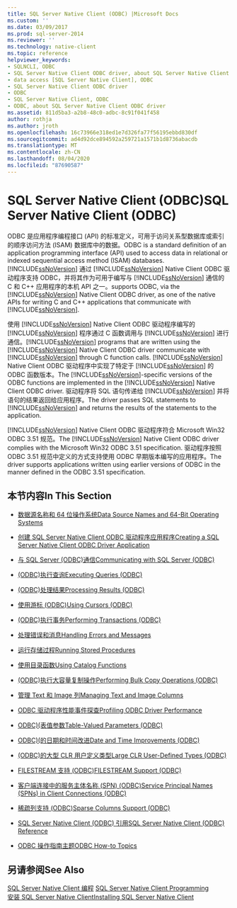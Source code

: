 ```yaml
---
title: SQL Server Native Client (ODBC) |Microsoft Docs
ms.custom: ''
ms.date: 03/09/2017
ms.prod: sql-server-2014
ms.reviewer: ''
ms.technology: native-client
ms.topic: reference
helpviewer_keywords:
- SQLNCLI, ODBC
- SQL Server Native Client ODBC driver, about SQL Server Native Client ODBC driver
- data access [SQL Server Native Client], ODBC
- SQL Server Native Client ODBC driver
- ODBC
- SQL Server Native Client, ODBC
- ODBC, about SQL Server Native Client ODBC driver
ms.assetid: 811d5ba3-a2b8-48c0-adbc-8c91f041f458
author: rothja
ms.author: jroth
ms.openlocfilehash: 16c73966e318ed1e7d326fa77f56195ebbd830df
ms.sourcegitcommit: ad4d92dce894592a259721a1571b1d8736abacdb
ms.translationtype: MT
ms.contentlocale: zh-CN
ms.lasthandoff: 08/04/2020
ms.locfileid: "87690587"
---
```

# <a name="sql-server-native-client-odbc"></a><span data-ttu-id="466fd-102">SQL Server Native Client (ODBC)</span><span class="sxs-lookup"><span data-stu-id="466fd-102">SQL Server Native Client (ODBC)</span></span>
  <span data-ttu-id="466fd-103">ODBC 是应用程序编程接口 (API) 的标准定义，可用于访问关系型数据库或索引的顺序访问方法 (ISAM) 数据库中的数据。</span><span class="sxs-lookup"><span data-stu-id="466fd-103">ODBC is a standard definition of an application programming interface (API) used to access data in relational or indexed sequential access method (ISAM) databases.</span></span> [!INCLUDE[ssNoVersion](../../../includes/ssnoversion-md.md)] <span data-ttu-id="466fd-104">通过 [!INCLUDE[ssNoVersion](../../../includes/ssnoversion-md.md)] Native Client ODBC 驱动程序支持 ODBC，并将其作为可用于编写与 [!INCLUDE[ssNoVersion](../../../includes/ssnoversion-md.md)] 通信的 C 和 C++ 应用程序的本机 API 之一。</span><span class="sxs-lookup"><span data-stu-id="466fd-104">supports ODBC, via the [!INCLUDE[ssNoVersion](../../../includes/ssnoversion-md.md)] Native Client ODBC driver, as one of the native APIs for writing C and C++ applications that communicate with [!INCLUDE[ssNoVersion](../../../includes/ssnoversion-md.md)].</span></span>  
  
 <span data-ttu-id="466fd-105">使用 [!INCLUDE[ssNoVersion](../../../includes/ssnoversion-md.md)] Native Client ODBC 驱动程序编写的 [!INCLUDE[ssNoVersion](../../../includes/ssnoversion-md.md)] 程序通过 C 函数调用与 [!INCLUDE[ssNoVersion](../../../includes/ssnoversion-md.md)] 进行通信。</span><span class="sxs-lookup"><span data-stu-id="466fd-105">[!INCLUDE[ssNoVersion](../../../includes/ssnoversion-md.md)] programs that are written using the [!INCLUDE[ssNoVersion](../../../includes/ssnoversion-md.md)] Native Client ODBC driver communicate with [!INCLUDE[ssNoVersion](../../../includes/ssnoversion-md.md)] through C function calls.</span></span> <span data-ttu-id="466fd-106">[!INCLUDE[ssNoVersion](../../../includes/ssnoversion-md.md)] Native Client ODBC 驱动程序中实现了特定于 [!INCLUDE[ssNoVersion](../../../includes/ssnoversion-md.md)] 的 ODBC 函数版本。</span><span class="sxs-lookup"><span data-stu-id="466fd-106">The [!INCLUDE[ssNoVersion](../../../includes/ssnoversion-md.md)]-specific versions of the ODBC functions are implemented in the [!INCLUDE[ssNoVersion](../../../includes/ssnoversion-md.md)] Native Client ODBC driver.</span></span> <span data-ttu-id="466fd-107">驱动程序将 SQL 语句传递给 [!INCLUDE[ssNoVersion](../../../includes/ssnoversion-md.md)] 并将语句的结果返回给应用程序。</span><span class="sxs-lookup"><span data-stu-id="466fd-107">The driver passes SQL statements to [!INCLUDE[ssNoVersion](../../../includes/ssnoversion-md.md)] and returns the results of the statements to the application.</span></span>  
  
 <span data-ttu-id="466fd-108">[!INCLUDE[ssNoVersion](../../../includes/ssnoversion-md.md)] Native Client ODBC 驱动程序符合 Microsoft Win32 ODBC 3.51 规范。</span><span class="sxs-lookup"><span data-stu-id="466fd-108">The [!INCLUDE[ssNoVersion](../../../includes/ssnoversion-md.md)] Native Client ODBC driver complies with the Microsoft Win32 ODBC 3.51 specification.</span></span> <span data-ttu-id="466fd-109">驱动程序按照 ODBC 3.51 规范中定义的方式支持使用 ODBC 早期版本编写的应用程序。</span><span class="sxs-lookup"><span data-stu-id="466fd-109">The driver supports applications written using earlier versions of ODBC in the manner defined in the ODBC 3.51 specification.</span></span>  
  
## <a name="in-this-section"></a><span data-ttu-id="466fd-110">本节内容</span><span class="sxs-lookup"><span data-stu-id="466fd-110">In This Section</span></span>  
  
-   [<span data-ttu-id="466fd-111">数据源名称和 64 位操作系统</span><span class="sxs-lookup"><span data-stu-id="466fd-111">Data Source Names and 64-Bit Operating Systems</span></span>](data-source-names-and-64-bit-operating-systems.md)  
  
-   [<span data-ttu-id="466fd-112">创建 SQL Server Native Client ODBC 驱动程序应用程序</span><span class="sxs-lookup"><span data-stu-id="466fd-112">Creating a SQL Server Native Client ODBC Driver Application</span></span>](creating-a-driver-application.md)  
  
-   [<span data-ttu-id="466fd-113">与 SQL Server &#40;ODBC&#41;通信</span><span class="sxs-lookup"><span data-stu-id="466fd-113">Communicating with SQL Server &#40;ODBC&#41;</span></span>](../../native-client-odbc-communication/communicating-with-sql-server-odbc.md)  
  
-   [<span data-ttu-id="466fd-114">&#40;ODBC&#41;执行查询</span><span class="sxs-lookup"><span data-stu-id="466fd-114">Executing Queries &#40;ODBC&#41;</span></span>](../../native-client-odbc-queries/executing-queries-odbc.md)  
  
-   [<span data-ttu-id="466fd-115">&#40;ODBC&#41;处理结果</span><span class="sxs-lookup"><span data-stu-id="466fd-115">Processing Results &#40;ODBC&#41;</span></span>](../../native-client-odbc-results/processing-results-odbc.md)  
  
-   [<span data-ttu-id="466fd-116">使用游标 &#40;ODBC&#41;</span><span class="sxs-lookup"><span data-stu-id="466fd-116">Using Cursors &#40;ODBC&#41;</span></span>](../../native-client-odbc-cursors/using-cursors-odbc.md)  
  
-   [<span data-ttu-id="466fd-117">&#40;ODBC&#41;执行事务</span><span class="sxs-lookup"><span data-stu-id="466fd-117">Performing Transactions &#40;ODBC&#41;</span></span>](../../../database-engine/dev-guide/performing-transactions-odbc.md)  
  
-   [<span data-ttu-id="466fd-118">处理错误和消息</span><span class="sxs-lookup"><span data-stu-id="466fd-118">Handling Errors and Messages</span></span>](../../native-client-odbc-error-messages/handling-errors-and-messages.md)  
  
-   [<span data-ttu-id="466fd-119">运行存储过程</span><span class="sxs-lookup"><span data-stu-id="466fd-119">Running Stored Procedures</span></span>](../../native-client-odbc-stored-procedures/running-stored-procedures.md)  
  
-   [<span data-ttu-id="466fd-120">使用目录函数</span><span class="sxs-lookup"><span data-stu-id="466fd-120">Using Catalog Functions</span></span>](using-catalog-functions.md)  
  
-   [<span data-ttu-id="466fd-121">&#40;ODBC&#41;执行大容量复制操作</span><span class="sxs-lookup"><span data-stu-id="466fd-121">Performing Bulk Copy Operations &#40;ODBC&#41;</span></span>](../../native-client-odbc-bulk-copy-operations/performing-bulk-copy-operations-odbc.md)  
  
-   [<span data-ttu-id="466fd-122">管理 Text 和 Image 列</span><span class="sxs-lookup"><span data-stu-id="466fd-122">Managing Text and Image Columns</span></span>](../../native-client-odbc-text-image-columns/managing-text-and-image-columns.md)  
  
-   [<span data-ttu-id="466fd-123">ODBC 驱动程序性能事件探查</span><span class="sxs-lookup"><span data-stu-id="466fd-123">Profiling ODBC Driver Performance</span></span>](profiling-odbc-driver-performance.md)  
  
-   [<span data-ttu-id="466fd-124">ODBC&#41;&#40;表值参数</span><span class="sxs-lookup"><span data-stu-id="466fd-124">Table-Valued Parameters &#40;ODBC&#41;</span></span>](../../native-client-odbc-table-valued-parameters/table-valued-parameters-odbc.md)  
  
-   [<span data-ttu-id="466fd-125">ODBC&#41;&#40;的日期和时间改进</span><span class="sxs-lookup"><span data-stu-id="466fd-125">Date and Time Improvements &#40;ODBC&#41;</span></span>](../../native-client-odbc-date-time/date-and-time-improvements-odbc.md)  
  
-   [<span data-ttu-id="466fd-126">&#40;ODBC&#41;的大型 CLR 用户定义类型</span><span class="sxs-lookup"><span data-stu-id="466fd-126">Large CLR User-Defined Types &#40;ODBC&#41;</span></span>](large-clr-user-defined-types-odbc.md)  
  
-   [<span data-ttu-id="466fd-127">FILESTREAM 支持 &#40;ODBC&#41;</span><span class="sxs-lookup"><span data-stu-id="466fd-127">FILESTREAM Support &#40;ODBC&#41;</span></span>](filestream-support-odbc.md)  
  
-   [<span data-ttu-id="466fd-128">客户端连接中的服务主体名称 (SPN) (ODBC)</span><span class="sxs-lookup"><span data-stu-id="466fd-128">Service Principal Names &#40;SPNs&#41; in Client Connections &#40;ODBC&#41;</span></span>](service-principal-names-spns-in-client-connections-odbc.md)  
  
-   [<span data-ttu-id="466fd-129">稀疏列支持 &#40;ODBC&#41;</span><span class="sxs-lookup"><span data-stu-id="466fd-129">Sparse Columns Support &#40;ODBC&#41;</span></span>](sparse-columns-support-odbc.md)  
  
-   [<span data-ttu-id="466fd-130">SQL Server Native Client &#40;ODBC&#41; 引用</span><span class="sxs-lookup"><span data-stu-id="466fd-130">SQL Server Native Client &#40;ODBC&#41; Reference</span></span>](../../../database-engine/dev-guide/sql-server-native-client-odbc-reference.md)  
  
-   [<span data-ttu-id="466fd-131">ODBC 操作指南主题</span><span class="sxs-lookup"><span data-stu-id="466fd-131">ODBC How-to Topics</span></span>](../../native-client-odbc-how-to/odbc-how-to-topics.md)  
  
## <a name="see-also"></a><span data-ttu-id="466fd-132">另请参阅</span><span class="sxs-lookup"><span data-stu-id="466fd-132">See Also</span></span>  
 <span data-ttu-id="466fd-133">[SQL Server Native Client 编程](../sql-server-native-client-programming.md) </span><span class="sxs-lookup"><span data-stu-id="466fd-133">[SQL Server Native Client Programming](../sql-server-native-client-programming.md) </span></span>  
 [<span data-ttu-id="466fd-134">安装 SQL Server Native Client</span><span class="sxs-lookup"><span data-stu-id="466fd-134">Installing SQL Server Native Client</span></span>](../applications/installing-sql-server-native-client.md)  
  
  
